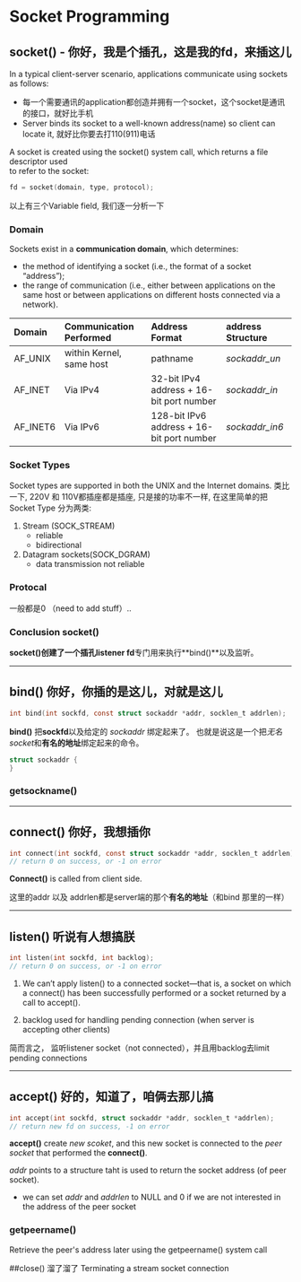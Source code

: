 # Socket Programming


## socket() - 你好，我是个插孔，这是我的fd，来插这儿
In a typical client-server scenario, applications communicate using sockets as follows:

* 每一个需要通讯的application都创造并拥有一个socket，这个socket是通讯的接口，就好比手机
* Server binds its socket to a well-known address\(name\) so client can locate it, 就好比你要去打110\(911\)电话

A socket is created using the socket\(\) system call, which returns a file descriptor used  
to refer to the socket:

```c
fd = socket(domain, type, protocol);
```

以上有三个Variable field, 我们逐一分析一下

### Domain
Sockets exist in a **communication domain**, which determines:

- the method of identifying a socket (i.e., the format of a socket “address”); 
- the range of communication (i.e., either between applications on the same host
or between applications on different hosts connected via a network).

| Domain | Communication Performed | Address Format | address Structure |
| :--- | :--- |:--- |:--- |
| AF_UNIX | within Kernel, same host  |pathname | *sockaddr_un*|
| AF_INET | Via IPv4 | 32-bit IPv4 address + 16-bit port number | *sockaddr_in*|
| AF_INET6 | Via IPv6 | 128-bit IPv6 address + 16-bit port number | *sockaddr_in6*|


### Socket Types
Socket types are supported in both the UNIX and the Internet domains. 
类比一下, 220V 和 110V都插座都是插座, 只是接的功率不一样, 在这里简单的把Socket Type 分为两类:
1. Stream (SOCK_STREAM)
    + reliable
    + bidirectional
2. Datagram sockets(SOCK_DGRAM)
    + data transmission not reliable

### Protocal
一般都是0 （need to add stuff）..

### Conclusion socket()

**socket()**创建了一个插孔**listener fd**专门用来执行**bind()**以及监听。


---
## bind() 你好，你插的是这儿，对就是这儿

```c
int bind(int sockfd, const struct sockaddr *addr, socklen_t addrlen);
```
**bind()** 把**sockfd**以及给定的 *sockaddr* 绑定起来了。
也就是说这是一个把*无名socket*和**有名的地址**绑定起来的命令。

```c
struct sockaddr {
}
```

### getsockname()

---
## connect() 你好，我想插你
```c
int connect(int sockfd, const struct sockaddr *addr, socklen_t addrlen);
// return 0 on success, or -1 on error
```

**Connect()** is called from client side.

这里的addr 以及 addrlen都是server端的那个**有名的地址**（和bind 那里的一样）


---
## listen() 听说有人想搞朕
```c
int listen(int sockfd, int backlog); 
// return 0 on success, or -1 on error
```
1. We can’t apply listen() to a connected socket—that is, a socket on which a connect() has been successfully performed or a socket returned by a call to accept(). 


2. backlog used for handling pending connection (when server is accepting other clients)

简而言之， 监听listener socket（not connected），并且用backlog去limit pending connections

---

## accept() 好的，知道了，咱俩去那儿搞
```c
int accept(int sockfd, struct sockaddr *addr, socklen_t *addrlen);
// return new fd on success, -1 on error
```
**accept()** create *new scoket*, and this new socket is connected to the *peer socket* that performed the **connect()**.

*addr* points to a structure taht is used to return the socket address (of peer socket).

- we can set *addr* and *addrlen* to NULL and 0 if we are not interested in the address of the peer socket

### getpeername()

Retrieve the peer's address later using the getpeername() system call



##close() 溜了溜了
Terminating a stream socket connection

